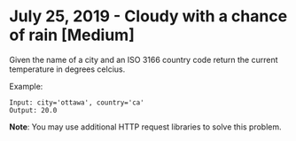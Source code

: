 # July 25, 2019 - Cloudy with a chance of rain [Medium]

Given the name of a city and an ISO 3166 country code return the current 
temperature in degrees celcius.

Example:
```
Input: city='ottawa', country='ca'
Output: 20.0
```

**Note**: You may use additional HTTP request libraries to solve this problem.

